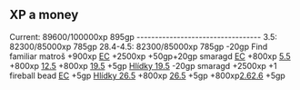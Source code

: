 ## XP a money
Current: 89600/100000xp 895gp
\-\-\-\-\-\-\-\-\-\-\-\-\-\-\-\-\-\-\-\-\-\-\-\-\-\-\-\-\--\-\-\-\-
3.5: 82300/85000xp 785gp
28.4-4.5: 82300/85000xp 785gp
-20gp Find familiar matroš
+900xp [EC](https://discord.com/channels/1038480306593861692/1058341952887722057/1369440723107184671)
+2500xp +50gp+20gp smaragd [EC](https://discord.com/channels/1038480306593861692/1058341952887722057/1370627789413158954)
+800xp [5.5](https://discord.com/channels/1038480306593861692/1038553687016095875/1370821445730701414)
+800xp [12.5](https://discord.com/channels/1038480306593861692/1038553687016095875/1372500096796590202)
+800xp [19.5](https://discord.com/channels/1038480306593861692/1038553687016095875/1373942653908946966)
+5gp [Hlídky 19.5](https://discord.com/channels/1038480306593861692/1084488354915155988/1374335325274640385)
-20gp smaragd 
+2500xp +1 fireball bead [EC](https://discord.com/channels/1038480306593861692/1058341952887722057/1374861273673629706)
+5gp [Hlídky 26.5](https://discord.com/channels/1038480306593861692/1084488354915155988/1376657263208693791)
+800xp [26.5](https://discord.com/channels/1038480306593861692/1038553687016095875/1376663210387574836)
+5gp +800xp[2.6](https://discord.com/channels/1038480306593861692/1084488354915155988/1379021601689047110)[2.6](https://discord.com/channels/1038480306593861692/1038553687016095875/1379141949394784266)
+5gp

